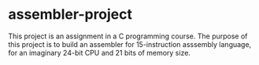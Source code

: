 # assembler-project

This project is an assignment in a C programming course. The purpose of this project is to build an assembler for 15-instruction asssembly language, for an imaginary 24-bit CPU and 21 bits of memory size.
